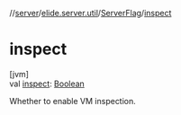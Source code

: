 //[server](../../../index.md)/[elide.server.util](../index.md)/[ServerFlag](index.md)/[inspect](inspect.md)

# inspect

[jvm]\
val [inspect](inspect.md): [Boolean](https://kotlinlang.org/api/latest/jvm/stdlib/kotlin/-boolean/index.html)

Whether to enable VM inspection.
